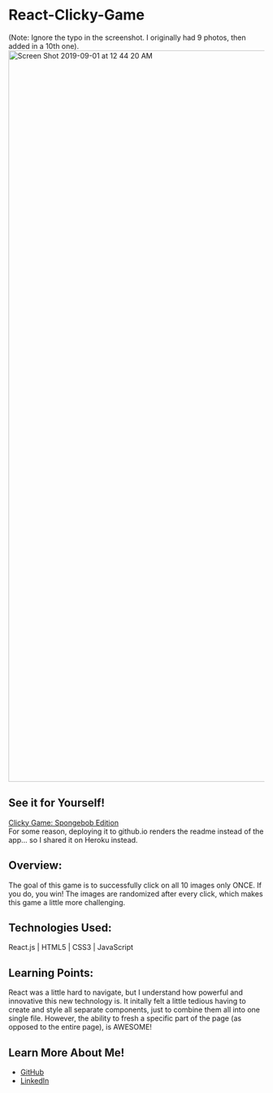 # React-Clicky-Game

(Note: Ignore the typo in the screenshot. I originally had 9 photos, then added in a 10th one).
<br>
<img width="1440" alt="Screen Shot 2019-09-01 at 12 44 20 AM" src="https://user-images.githubusercontent.com/46205109/64073375-c02b6f00-cc51-11e9-93d6-09c6a19cc7e0.png">

<h2>See it for Yourself!</h2>
<a href="https://spongebob-memory-game.herokuapp.com/">Clicky Game: Spongebob Edition</a>
<br>For some reason, deploying it to github.io renders the readme instead of the app... so I shared it on Heroku instead.

<h2>Overview:</h2>
The goal of this game is to successfully click on all 10 images only ONCE. If you do, you win! The images are randomized after every click, which makes this game a little more challenging.

<h2>Technologies Used:</h2>
React.js | HTML5 | CSS3 | JavaScript

<h2>Learning Points:</h2>
React was a little hard to navigate, but I understand how powerful and innovative this new technology is. It initally felt a little tedious having to create and style all separate components, just to combine them all into one single file. However, the ability to fresh a specific part of the page (as opposed to the entire page), is AWESOME!

<h2>Learn More About Me!</h2>
<ul><li><a href="https://github.com/racheldmiller">GitHub</a></li>
<li><a href="https://linkedin.com/in/rachel-d-miller">LinkedIn</a></li>
</ul>
